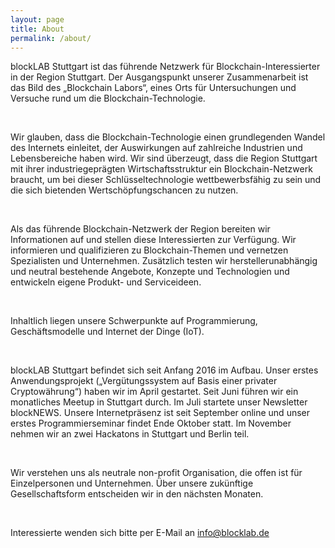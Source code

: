```yaml
---
layout: page
title: About
permalink: /about/
---
```


blockLAB Stuttgart ist das führende Netzwerk für Blockchain-Interessierter in der Region Stuttgart. Der Ausgangspunkt unserer Zusammenarbeit ist das Bild des „Blockchain Labors“, eines Orts für Untersuchungen und Versuche rund um die Blockchain-Technologie.

<br>

Wir glauben, dass die Blockchain-Technologie einen grundlegenden Wandel des Internets einleitet, der Auswirkungen auf zahlreiche Industrien und Lebensbereiche haben wird. Wir sind überzeugt, dass die Region Stuttgart mit ihrer industriegeprägten Wirtschaftsstruktur ein Blockchain-Netzwerk braucht, um bei dieser Schlüsseltechnologie wettbewerbsfähig zu sein und die sich bietenden Wertschöpfungschancen zu nutzen.

<br>

Als das führende Blockchain-Netzwerk der Region bereiten wir Informationen auf und stellen diese Interessierten zur Verfügung. Wir informieren und qualifizieren zu Blockchain-Themen und vernetzen Spezialisten und Unternehmen. Zusätzlich testen wir herstellerunabhängig und neutral bestehende Angebote, Konzepte und Technologien und entwickeln eigene Produkt- und Serviceideen. 

<br>

Inhaltlich liegen unsere Schwerpunkte auf Programmierung, Geschäftsmodelle und Internet der Dinge (IoT).

<br>

blockLAB Stuttgart befindet sich seit Anfang 2016 im Aufbau. Unser erstes Anwendungsprojekt („Vergütungssystem auf Basis einer privater Cryptowährung“) haben wir im April gestartet. Seit Juni führen wir ein monatliches Meetup in Stuttgart durch. Im Juli startete unser Newsletter blockNEWS. Unsere Internetpräsenz ist seit September online und unser erstes Programmierseminar findet Ende Oktober statt. Im November nehmen wir an zwei Hackatons in Stuttgart und Berlin teil.

<br>

Wir verstehen uns als neutrale non-profit Organisation, die offen ist für Einzelpersonen und Unternehmen. Über unsere zukünftige Gesellschaftsform entscheiden wir in den nächsten Monaten.

<br>

Interessierte wenden sich bitte per E-Mail an info@blocklab.de
